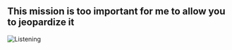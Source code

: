 ## This mission is too important for me to allow you to jeopardize it
![Listening](https://firebasestorage.googleapis.com/v0/b/weg-c6d13.firebasestorage.app/o/listening-on-ytmusic.svg?alt=media&token=546b8af8-fecc-435a-a1fc-7192368c8678&v=145)

<!--
**weg-9000/weg-9000** is a ✨ _special_ ✨ repository because its `README.md` (this file) appears on your GitHub profile.



Here are some ideas to get you started:

- 🔭 I’m currently working on ...
- 🌱 I’m currently learning ...
- 👯 I’m looking to collaborate on ...
- 🤔 I’m looking for help with ...
- 💬 Ask me about ...
- 📫 How to reach me: ...
- 😄 Pronouns: ...
- ⚡ Fun fact: ...
-->
